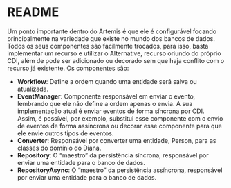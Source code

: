 # README

Um ponto importante dentro do Artemis é que ele é configurável focando principalmente na variedade que existe no mundo dos bancos de dados. Todos os seus componentes são facilmente trocados, para isso, basta implementar um recurso e utilizar o Alternative, recurso oriundo do próprio CDI, além de pode ser adicionado ou decorado sem que haja conflito com o recurso já existente. Os componentes são:

* **Workflow**: Define a ordem quando uma entidade será salva ou atualizada.
* **EventManager**: Componente responsável em enviar o evento, lembrando que ele não define a ordem apenas o envia. A sua implementação atual é enviar eventos de forma síncrona por CDI. Assim, é possível, por exemplo, substitui esse componente com o envio de eventos de forma assíncrona ou decorar esse componente para que ele envie outros tipos de eventos.
* **Converter**: Responsável por converter uma entidade, Person, para as classes do domínio do Diana.
* **Repository**: O “maestro” da persistência síncrona, responsável por enviar uma entidade para o banco de dados.
* **RepositoryAsync**: O “maestro” da persistência assíncrona, responsável por enviar uma entidade para o banco de dados.

